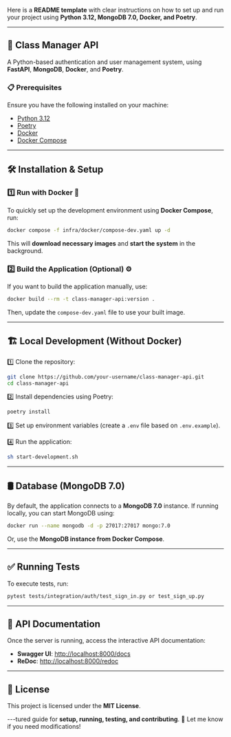 Here is a **README template** with clear instructions on how to set up and run your project using **Python 3.12, MongoDB 7.0, Docker, and Poetry**.

---

## 🚀 Class Manager API

A Python-based authentication and user management system, using **FastAPI**, **MongoDB**, **Docker**, and **Poetry**.

### 📋 Prerequisites

Ensure you have the following installed on your machine:

- [Python 3.12](https://www.python.org/downloads/)
- [Poetry](https://python-poetry.org/docs/#installation)
- [Docker](https://docs.docker.com/get-docker/)
- [Docker Compose](https://docs.docker.com/compose/install/)

---

## 🛠️ Installation & Setup

### 1️⃣ Run with Docker 🐳

To quickly set up the development environment using **Docker Compose**, run:

```sh
docker compose -f infra/docker/compose-dev.yaml up -d
```

This will **download necessary images** and **start the system** in the background.

### 2️⃣ Build the Application (Optional) ⚙️

If you want to build the application manually, use:

```sh
docker build --rm -t class-manager-api:version .
```

Then, update the `compose-dev.yaml` file to use your built image.

---

## 🏗️ Local Development (Without Docker)

1️⃣ Clone the repository:

```sh
git clone https://github.com/your-username/class-manager-api.git
cd class-manager-api
```

2️⃣ Install dependencies using Poetry:

```sh
poetry install
```

3️⃣ Set up environment variables (create a `.env` file based on `.env.example`).

4️⃣ Run the application:

```sh
sh start-development.sh
```

---

## 🛢️ Database (MongoDB 7.0)

By default, the application connects to a **MongoDB 7.0** instance. If running locally, you can start MongoDB using:

```sh
docker run --name mongodb -d -p 27017:27017 mongo:7.0
```

Or, use the **MongoDB instance from Docker Compose**.

---

## ✅ Running Tests

To execute tests, run:

```sh
pytest tests/integration/auth/test_sign_in.py or test_sign_up.py
```

---

## 📄 API Documentation

Once the server is running, access the interactive API documentation:

- **Swagger UI**: [http://localhost:8000/docs](http://localhost:8000/docs)
- **ReDoc**: [http://localhost:8000/redoc](http://localhost:8000/redoc)

---
## 📜 License

This project is licensed under the **MIT License**.

---tured guide for **setup, running, testing, and contributing**. 🚀 Let me know if you need modifications!